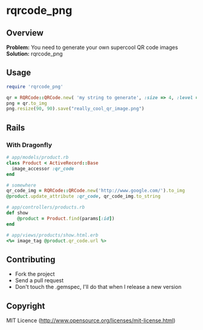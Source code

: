 # rqrcode_png

## Overview
**Problem:** You need to generate your own supercool QR code images  
**Solution:** rqrcode_png

## Usage

```ruby
require 'rqrcode_png'

qr = RQRCode::QRCode.new( 'my string to generate', :size => 4, :level => :h )
png = qr.to_img																					# instance of chunky_png methods
png.resize(90, 90).save("really_cool_qr_image.png")
```

## Rails

### With Dragonfly

```ruby
# app/models/product.rb
class Product < ActiveRecord::Base
  image_accessor :qr_code
end
```

```ruby
# somewhere
qr_code_img = RQRCode::QRCode.new('http://www.google.com/').to_img
@product.update_attribute :qr_code, qr_code_img.to_string
```

```ruby
# app/controllers/products.rb
def show
	@product = Product.find(params[:id])
end
```

```ruby
# app/views/products/show.html.erb
<%= image_tag @product.qr_code.url %>
```

## Contributing
* Fork the project
* Send a pull request
* Don't touch the .gemspec, I'll do that when I release a new version

## Copyright

MIT Licence (http://www.opensource.org/licenses/mit-license.html)

